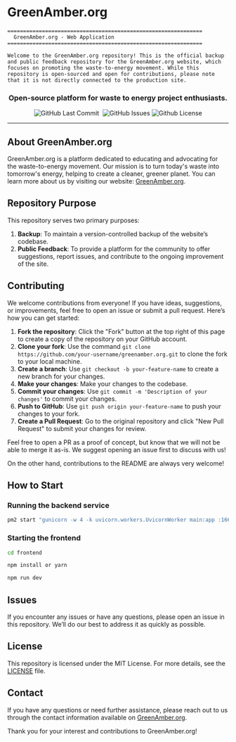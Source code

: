 # GreenAmber.org

```
==============================================================
  GreenAmber.org - Web Application
==============================================================

Welcome to the GreenAmber.org repository! This is the official backup and public feedback repository for the GreenAmber.org website, which focuses on promoting the waste-to-energy movement. While this repository is open-sourced and open for contributions, please note that it is not directly connected to the production site.

```

<div align="center">

### Open-source platform for waste to energy project enthusiasts.

<p>

<img alt="GitHub Last Commit" src="https://img.shields.io/github/last-commit/Green-Amber-Sustainable/greenamber" /> 
<img alt="" src="https://img.shields.io/github/repo-size/Green-Amber-Sustainable/greenamber" /> <img alt="GitHub Issues" src="https://img.shields.io/github/issues/Green-Amber-Sustainable/greenamber" /> <img alt="Github License" src="https://img.shields.io/badge/License-MIT-yellow.svg" />
</p>

</div>

-----

## About GreenAmber.org

GreenAmber.org is a platform dedicated to educating and advocating for the waste-to-energy movement. Our mission is to turn today's waste into tomorrow's energy, helping to create a cleaner, greener planet. You can learn more about us by visiting our website: [GreenAmber.org](https://www.greenamber.org).

## Repository Purpose

This repository serves two primary purposes:

1. **Backup**: To maintain a version-controlled backup of the website’s codebase.
2. **Public Feedback**: To provide a platform for the community to offer suggestions, report issues, and contribute to the ongoing improvement of the site.

## Contributing

We welcome contributions from everyone! If you have ideas, suggestions, or improvements, feel free to open an issue or submit a pull request. Here’s how you can get started:

1. **Fork the repository**: Click the "Fork" button at the top right of this page to create a copy of the repository on your GitHub account.
2. **Clone your fork**: Use the command `git clone https://github.com/your-username/greenamber.org.git` to clone the fork to your local machine.
3. **Create a branch**: Use `git checkout -b your-feature-name` to create a new branch for your changes.
4. **Make your changes**: Make your changes to the codebase.
5. **Commit your changes**: Use `git commit -m 'Description of your changes'` to commit your changes.
6. **Push to GitHub**: Use `git push origin your-feature-name` to push your changes to your fork.
7. **Create a Pull Request**: Go to the original repository and click "New Pull Request" to submit your changes for review.

Feel free to open a PR as a proof of concept, but know that we will not be able to merge it as-is. We suggest opening an issue first to discuss with us!

On the other hand, contributions to the README are always very welcome!

## How to Start
### Running the backend service

```bash
pm2 start "gunicorn -w 4 -k uvicorn.workers.UvicornWorker main:app :1666 --timeout 300" --name green-amber
```

### Starting the frontend

```bash
cd frontend

npm install or yarn

npm run dev
```

## Issues

If you encounter any issues or have any questions, please open an issue in this repository. We’ll do our best to address it as quickly as possible.

## License

This repository is licensed under the MIT License. For more details, see the [LICENSE](LICENSE) file.

## Contact

If you have any questions or need further assistance, please reach out to us through the contact information available on [GreenAmber.org](https://www.greenamber.org).

Thank you for your interest and contributions to GreenAmber.org!